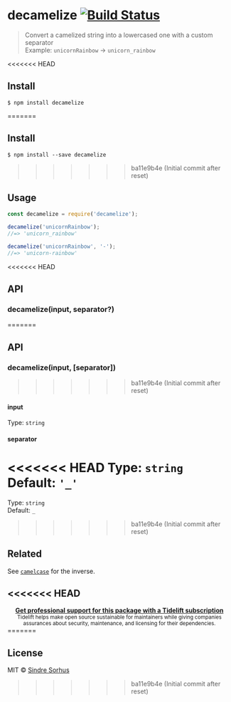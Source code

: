 # decamelize [![Build Status](https://travis-ci.org/sindresorhus/decamelize.svg?branch=master)](https://travis-ci.org/sindresorhus/decamelize)

> Convert a camelized string into a lowercased one with a custom separator<br>
> Example: `unicornRainbow` → `unicorn_rainbow`

<<<<<<< HEAD
## Install

```
$ npm install decamelize
```

=======

## Install

```
$ npm install --save decamelize
```


>>>>>>> ba11e9b4e (Initial commit after reset)
## Usage

```js
const decamelize = require('decamelize');

decamelize('unicornRainbow');
//=> 'unicorn_rainbow'

decamelize('unicornRainbow', '-');
//=> 'unicorn-rainbow'
```

<<<<<<< HEAD
## API

### decamelize(input, separator?)
=======

## API

### decamelize(input, [separator])
>>>>>>> ba11e9b4e (Initial commit after reset)

#### input

Type: `string`

#### separator

<<<<<<< HEAD
Type: `string`\
Default: `'_'`
=======
Type: `string`<br>
Default: `_`

>>>>>>> ba11e9b4e (Initial commit after reset)

## Related

See [`camelcase`](https://github.com/sindresorhus/camelcase) for the inverse.

<<<<<<< HEAD
---

<div align="center">
	<b>
		<a href="https://tidelift.com/subscription/pkg/npm-decamelize?utm_source=npm-decamelize&utm_medium=referral&utm_campaign=readme">Get professional support for this package with a Tidelift subscription</a>
	</b>
	<br>
	<sub>
		Tidelift helps make open source sustainable for maintainers while giving companies<br>assurances about security, maintenance, and licensing for their dependencies.
	</sub>
</div>
=======

## License

MIT © [Sindre Sorhus](https://sindresorhus.com)
>>>>>>> ba11e9b4e (Initial commit after reset)

